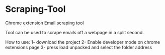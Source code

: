 # Scraping-Tool
Chrome extension Email scraping tool

Tool can be used to scrape emails off a webpage in a split second.

How to use:
1- download the project
2- Enable developer mode on chrome extensions page
3- press load unpacked and select the folder address
